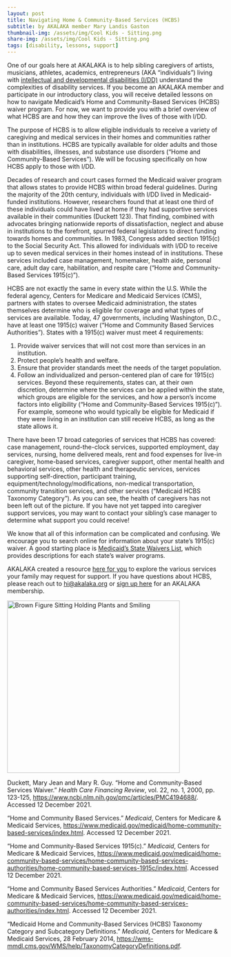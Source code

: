 ```yaml
---
layout: post
title: Navigating Home & Community-Based Services (HCBS)
subtitle: by AKALAKA member Mary Landis Gaston
thumbnail-img: /assets/img/Cool Kids - Sitting.png
share-img: /assets/img/Cool Kids - Sitting.png
tags: [disability, lessons, support]
---
```

One of our goals here at AKALAKA is to help sibling caregivers of artists, musicians, athletes, academics, entrepreneurs (AKA “individuals”) living with [intellectual and developmental disabilities (I/DD)](https://www.akalaka.org/2021-11-28-what-is-idd/) understand the complexities of disability services. If you become an AKALAKA member and participate in our introductory class, you will receive detailed lessons on how to navigate Medicaid’s Home and Community-Based Services (HCBS) waiver program. For now, we want to provide you with a brief overview of what HCBS are and how they can improve the lives of those with I/DD.

The purpose of HCBS is to allow eligible individuals to receive a variety of caregiving and medical services in their homes and communities rather than in institutions. HCBS are typically available for older adults and those with disabilities, illnesses, and substance use disorders (“Home and Community-Based Services”). We will be focusing specifically on how HCBS apply to those with I/DD. 

Decades of research and court cases formed the Medicaid waiver program that allows states to provide HCBS within broad federal guidelines. During the majority of the 20th century, individuals with I/DD lived in Medicaid-funded institutions. However, researchers found that at least one third of these individuals could have lived at home if they had supportive services available in their communities (Duckett 123). That finding, combined with advocates bringing nationwide reports of dissatisfaction, neglect and abuse in institutions to the forefront, spurred federal legislators to direct funding towards homes and communities. In 1983, Congress added section 1915(c) to the Social Security Act. This allowed for individuals with I/DD to receive up to seven medical services in their homes instead of in institutions. These services included case management, homemaker, health aide, personal care, adult day care, habilitation, and respite care (“Home and Community-Based Services 1915(c)”). 

HCBS are not exactly the same in every state within the U.S. While the federal agency, Centers for Medicare and Medicaid Services (CMS), partners with states to oversee Medicaid administration, the states themselves determine who is eligible for coverage and what types of services are available. Today, 47 governments, including Washington, D.C., have at least one 1915(c) waiver (“Home and Community Based Services Authorities”). States with a 1915(c) waiver must meet 4 requirements: 
1)    Provide waiver services that will not cost more than services in an institution.
2)    Protect people’s health and welfare.
3)    Ensure that provider standards meet the needs of the target population.
4)    Follow an individualized and person-centered plan of care for 1915(c) services.
Beyond these requirements, states can, at their own discretion, determine where the services can be applied within the state, which groups are eligible for the services, and how a person’s income factors into eligibility (“Home and Community-Based Services 1915(c)”). For example, someone who would typically be eligible for Medicaid if they were living in an institution can still receive HCBS, as long as the state allows it.

There have been 17 broad categories of services that HCBS has covered: case management, round-the-clock services, supported employment, day services, nursing, home delivered meals, rent and food expenses for live-in caregiver, home-based services, caregiver support, other mental health and behavioral services, other health and therapeutic services, services supporting self-direction, participant training, equipment/technology/modifications, non-medical transportation, community transition services, and other services (“Medicaid HCBS Taxonomy Category”). As you can see, the health of caregivers has not been left out of the picture. If you have not yet tapped into caregiver support services, you may want to contact your sibling’s case manager to determine what support you could receive!

We know that all of this information can be complicated and confusing. We encourage you to search online for information about your state’s 1915(c) waiver. A good starting place is [Medicaid’s State Waivers List](https://www.medicaid.gov/medicaid/section-1115-demo/demonstration-and-waiver-list/index.html?f%5B0%5D=state_waiver_status_facet%3A1561&f%5B1%5D=state_waiver_status_facet%3A1591&f%5B2%5D=waiver_authority_facet%3A1571#content#content), which provides descriptions for each state’s waiver programs. 


AKALAKA created a resource <a href="javascript:;" onclick="ml_webform_5185556('show')">here for you</a> to explore the various services your family may request for support. If you have questions about HCBS, please reach out to hi@akalaka.org or [sign up here](https://www.akalaka.org/join) for an AKALAKA membership.

<a href = "https://akalakaco.github.io/join/"><img src="https://raw.githubusercontent.com/akalakaco/akalakaco.github.io/master/assets/img/Cool%20Kids%20-%20Sitting.png" alt="Brown Figure Sitting Holding Plants and Smiling" width="400"/></a>



Duckett, Mary Jean and Mary R. Guy. “Home and Community-Based Services Waiver.” *Health Care Financing Review*, vol. 22, no. 1, 2000, pp. 123-125, https://www.ncbi.nlm.nih.gov/pmc/articles/PMC4194688/. Accessed 12 December 2021. 

“Home and Community Based Services.” *Medicaid*, Centers for Medicare & Medicaid Services, https://www.medicaid.gov/medicaid/home-community-based-services/index.html. Accessed 12 December 2021. 

“Home and Community-Based Services 1915(c).” *Medicaid*, Centers for Medicare & Medicaid Services, https://www.medicaid.gov/medicaid/home-community-based-services/home-community-based-services-authorities/home-community-based-services-1915c/index.html. Accessed 12 December 2021. 

“Home and Community Based Services Authorities.” *Medicaid*, Centers for Medicare & Medicaid Services, https://www.medicaid.gov/medicaid/home-community-based-services/home-community-based-services-authorities/index.html. Accessed 12 December 2021. 

“Medicaid Home and Community-Based Services (HCBS) Taxonomy Category and Subcategory Definitions.” *Medicaid*, Centers for Medicare & Medicaid Services, 28 February 2014, https://wms-mmdl.cms.gov/WMS/help/TaxonomyCategoryDefinitions.pdf. 
